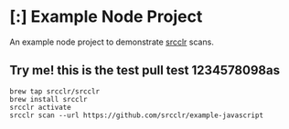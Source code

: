 # [:] Example Node Project

An example node project to demonstrate [srcclr](https://www.srcclr.com) scans.


## Try me! this is the test pull test 1234578098as


```
brew tap srcclr/srcclr
brew install srcclr
srcclr activate
srcclr scan --url https://github.com/srcclr/example-javascript
```
